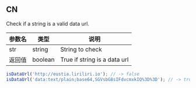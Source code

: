 ## CN

Check if a string is a valid data url.

|参数名|类型|说明|
|-----|----|---|
|str   |string |String to check             |
|返回值|boolean|True if string is a data url|

```javascript
isDataUrl('http://eustia.liriliri.io'); // -> false
isDataUrl('data:text/plain;base64,SGVsbG8sIFdvcmxkIQ%3D%3D'); // -> true
```
